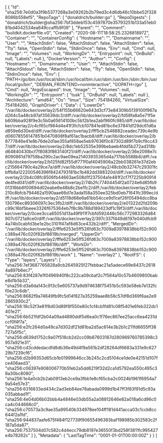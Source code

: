 [
  {
    "Id": "sha256:7e0d0a3f9b5377268a3e09262b2b79ed3c4d6db46c10bbe52f3288086b558ef5",
    "RepoTags": [
      "donaldrich/builder:go"
    ],
    "RepoDigests": [
      "donaldrich/builder@sha256:7bf3ddeb153c4597870e35793251b133a51eb081bd4042534ea649ccaffb9f09"
    ],
    "Parent": "",
    "Comment": "buildkit.dockerfile.v0",
    "Created": "2020-08-11T18:58:25.232681897Z",
    "Container": "",
    "ContainerConfig": {
      "Hostname": "",
      "Domainname": "",
      "User": "",
      "AttachStdin": false,
      "AttachStdout": false,
      "AttachStderr": false,
      "Tty": false,
      "OpenStdin": false,
      "StdinOnce": false,
      "Env": null,
      "Cmd": null,
      "Image": "",
      "Volumes": null,
      "WorkingDir": "",
      "Entrypoint": null,
      "OnBuild": null,
      "Labels": null
    },
    "DockerVersion": "",
    "Author": "",
    "Config": {
      "Hostname": "",
      "Domainname": "",
      "User": "",
      "AttachStdin": false,
      "AttachStdout": false,
      "AttachStderr": false,
      "Tty": false,
      "OpenStdin": false,
      "StdinOnce": false,
      "Env": [
        "PATH=/go/bin:/usr/local/sbin:/usr/local/bin:/usr/sbin:/usr/bin:/sbin:/bin:/usr/local/go/bin",
        "DEBIAN_FRONTEND=noninteractive",
        "GOPATH=/go"
      ],
      "Cmd": null,
      "ArgsEscaped": true,
      "Image": "",
      "Volumes": null,
      "WorkingDir": "",
      "Entrypoint": [
        "tusk"
      ],
      "OnBuild": null,
      "Labels": null
    },
    "Architecture": "amd64",
    "Os": "linux",
    "Size": 754184260,
    "VirtualSize": 754184260,
    "GraphDriver": {
      "Data": {
        "LowerDir": "/var/lib/docker/overlay2/54f155b66620e643d3cf73e84309b5f39100f967ad264c5a48cb97af35639dc3/diff:/var/lib/docker/overlay2/fd58fa8a5e71f5eb609bba928f9e3c5b0a65614100bc5b12b1ea2abf960fc985/diff:/var/lib/docker/overlay2/c4cf65cf984d4e41f3fcfcb107841ed81bc6e37841df29dc61d6ad859e6d30ed/diff:/var/lib/docker/overlay2/fff5cb2548882ceadec739c4e9bd06078556147851b0470808f8af61ac1bacb8/diff:/var/lib/docker/overlay2/b8777846e41e8b76de2d1ae355af858ae5eb97636f0c87302d89f7b9cf9cc437/diff:/var/lib/docker/overlay2/8dc1eb52535e399bebaeb4fdd5b272ad318bd64840430bcf7f8083f863140f21/diff:/var/lib/docker/overlay2/36e2098e7c8090861d79758ba290c2ac9ae09ea21403935365d4a717bb5588b6/diff:/var/lib/docker/overlay2/b125fd82f55df771f0af4045906a22bb038261e37d2ebc215664790c4a29ce7a/diff:/var/lib/docker/overlay2/48cb0b32747c29301fcbffb8a122200546396f8424793181bc1b482dd388320d/diff:/var/lib/docker/overlay2/2b4c08fc8506fb44663ae508d1f237504a1e481f2cf7f7225b90914de4fed041/diff:/var/lib/docker/overlay2/74b2fc77404454f2a0724e6d85fb901316bb6f00694d02eabe6e48b8c2be1fc2/diff:/var/lib/docker/overlay2/feb210c8bfcb794462a1590aae66d7e3ada158a350ee325bd0eb71641fc399ec/diff:/var/lib/docker/overlay2/d5118d68e6a61bb54cce9d1cef26f05494dcc8ba130796ec89306097c3ec3fb2/diff:/var/lib/docker/overlay2/e01322d2fd209bc99c16bf5beee3326f675364eb7f8c9b788d189423df1c19f3/diff:/var/lib/docker/overlay2/0cee3cca65051d13a49f911f7cbfd592446c56c772983326d84907c0721a9ce0/diff:/var/lib/docker/overlay2/397c337f449d6197e040dfcb94a74b0cabfd3be1e2bc3101f47af8d63ce432b2/diff",
        "MergedDir": "/var/lib/docker/overlay2/fffe6253e5ff526fd63c7009a83978838bb152c900c389a476c020f82bf8619b/merged",
        "UpperDir": "/var/lib/docker/overlay2/fffe6253e5ff526fd63c7009a83978838bb152c900c389a476c020f82bf8619b/diff",
        "WorkDir": "/var/lib/docker/overlay2/fffe6253e5ff526fd63c7009a83978838bb152c900c389a476c020f82bf8619b/work"
      },
      "Name": "overlay2"
    },
    "RootFS": {
      "Type": "layers",
      "Layers": [
        "sha256:7ef3687765828a9cb2645925f27febbac21a5adece69e8437c26184a897b6ec7",
        "sha256:83f4287e1f0496940f8c222ca09cbaf2c7f564a10c57b4609800babe8d1b5b32",
        "sha256:d3a6da143c913c5e605737a9d974638f75451b5c593e58eb7e132fcf0e23c6db",
        "sha256:8682f9a74649fb9fc5d14f827a35259aae8b58c57df8d369f6aa2e92865930c2",
        "sha256:18c52f3e81f8d03d89f8f550e80c1cf4cb1fd81c08f5401e6feb322dc1401e21",
        "sha256:6b521fdf2b04a09ad4890ddf5d6ea0c1f76ec867ee25acc6ea4231dccf0f4f7a",
        "sha256:e2fc264d0a49ca7d302df21d81ba2d5ac614e3b2b1c211fd6655ff38727a5f5c",
        "sha256:d639d1752c9a07f518cb2d2cc09b87603187d280969760785398c3957a921e31",
        "sha256:cd3cddedacdfd8db36e49d4f9a561b2df28264df6683a331e9c62729b7239cf6",
        "sha256:d2b99353d65cb1b01999646cc3b245c2cd5104ce1de0e42151d107fce406aed3",
        "sha256:c06397e908006770b5feb2a5dd6219f32d2ca1d5792ea550c495c38a30bc8080",
        "sha256:1e4a0cb2b2ab0913eb2ce9a3fbb1e8cf65cba2c0024b1961f6954a79a54e57e3",
        "sha256:6316833ed434c2ad3eb84ee78abada0999d1b47ff3f83f91d5c93a035abbad1f",
        "sha256:4e04d06b02bbb4a4846e03db55a2a08812646e82a018a6cd96c0ca4c044668c0",
        "sha256:c70573a3c9ae35a99540b334978ee104ff181d441acca03c1ccb8cc644f2a1fd",
        "sha256:944837aafe675f484f127739f90655496383baf198985b302583c2f187a5da87",
        "sha256:7537504d07c582c4d4ecc79db8197e36550f3bd258f3811fc995427e4b78262c"
      ]
    },
    "Metadata": {
      "LastTagTime": "0001-01-01T00:00:00Z"
    }
  }
]
